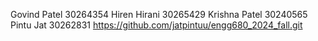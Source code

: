 Govind Patel 30264354
Hiren Hirani 30265429
Krishna Patel 30240565
Pintu Jat 30262831
https://github.com/jatpintuu/engg680_2024_fall.git
